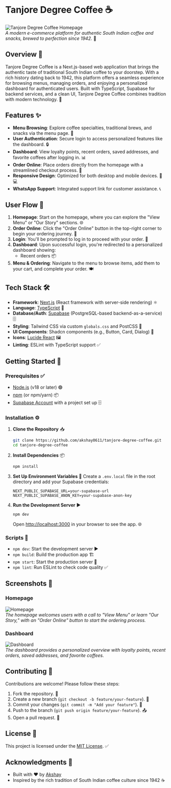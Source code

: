 # Tanjore Degree Coffee ☕

![Tanjore Degree Coffee Homepage](https://via.placeholder.com/1200x400.png?text=Tanjore+Degree+Coffee+Homepage)  
*A modern e-commerce platform for authentic South Indian coffee and snacks, brewed to perfection since 1942.* 🌟

## Overview 📖

Tanjore Degree Coffee is a Next.js-based web application that brings the authentic taste of traditional South Indian coffee to your doorstep. With a rich history dating back to 1942, this platform offers a seamless experience for browsing menus, managing orders, and enjoying a personalized dashboard for authenticated users. Built with TypeScript, Supabase for backend services, and a clean UI, Tanjore Degree Coffee combines tradition with modern technology. 🚀

## Features ✨

- **Menu Browsing**: Explore coffee specialties, traditional brews, and snacks via the menu page. 🍵
- **User Authentication**: Secure login to access personalized features like the dashboard. 🔒
- **Dashboard**: View loyalty points, recent orders, saved addresses, and favorite coffees after logging in. 📊
- **Order Online**: Place orders directly from the homepage with a streamlined checkout process. 🛒
- **Responsive Design**: Optimized for both desktop and mobile devices. 📱💻
- **WhatsApp Support**: Integrated support link for customer assistance. 📞

## User Flow 👤

1. **Homepage**: Start on the homepage, where you can explore the "View Menu" or "Our Story" sections. 🌐
2. **Order Online**: Click the "Order Online" button in the top-right corner to begin your ordering journey. 🛒
3. **Login**: You'll be prompted to log in to proceed with your order. 🔑
4. **Dashboard**: Upon successful login, you're redirected to a personalized dashboard showing:
   - Recent orders 📦
5. **Menu & Ordering**: Navigate to the menu to browse items, add them to your cart, and complete your order. 🍽️

## Tech Stack 🛠️

- **Framework**: [Next.js](https://nextjs.org/) (React framework with server-side rendering) ⚛️
- **Language**: [TypeScript](https://www.typescriptlang.org/) 📜
- **Database/Auth**: [Supabase](https://supabase.com/) (PostgreSQL-based backend-as-a-service) 🗄️
- **Styling**: Tailwind CSS via custom `globals.css` and PostCSS 🎨
- **UI Components**: Shadcn components (e.g., Button, Card, Dialog) 🧩
- **Icons**: [Lucide React](https://lucide.dev/) 🖼️
- **Linting**: ESLint with TypeScript support ✅

## Getting Started 🚀

### Prerequisites ✅

- [Node.js](https://nodejs.org/) (v18 or later) 🟢
- [npm](https://npm.io/) (or npm/yarn) 📦
- [Supabase Account](https://supabase.com/) with a project set up 🗄️

### Installation ⚙️

1. **Clone the Repository** 📥
   ```bash
   git clone https://github.com/akshay0611/tanjore-degree-coffee.git
   cd tanjore-degree-coffee
   ```

2. **Install Dependencies** 📦
   ```bash
   npm install
   ```

3. **Set Up Environment Variables** 🔑
   Create a `.env.local` file in the root directory and add your Supabase credentials:
   ```
   NEXT_PUBLIC_SUPABASE_URL=your-supabase-url
   NEXT_PUBLIC_SUPABASE_ANON_KEY=your-supabase-anon-key
   ```

4. **Run the Development Server** ▶️
   ```bash
   npm dev
   ```
   Open [http://localhost:3000](http://localhost:3000) in your browser to see the app. 🌐

### Scripts 📜

- `npm dev`: Start the development server ▶️
- `npm build`: Build the production app 🏗️
- `npm start`: Start the production server 🚀
- `npm lint`: Run ESLint to check code quality ✅

## Screenshots 📸

### Homepage
![Homepage](https://via.placeholder.com/1200x400.png?text=Tanjore+Degree+Coffee+Homepage)  
*The homepage welcomes users with a call to "View Menu" or learn "Our Story," with an "Order Online" button to start the ordering process.*

### Dashboard
![Dashboard](https://via.placeholder.com/1200x400.png?text=Tanjore+Degree+Coffee+Dashboard)  
*The dashboard provides a personalized overview with loyalty points, recent orders, saved addresses, and favorite coffees.*

## Contributing 🤝

Contributions are welcome! Please follow these steps:

1. Fork the repository. 🍴
2. Create a new branch (`git checkout -b feature/your-feature`). 🌿
3. Commit your changes (`git commit -m "Add your feature"`). 💾
4. Push to the branch (`git push origin feature/your-feature`). 📤
5. Open a pull request. 🙌

## License 📜

This project is licensed under the [MIT License](LICENSE). ✅

## Acknowledgments 🌟

- Built with ❤️ by [Akshay](https://github.com/akshay0611)
- Inspired by the rich tradition of South Indian coffee culture since 1942 ☕
